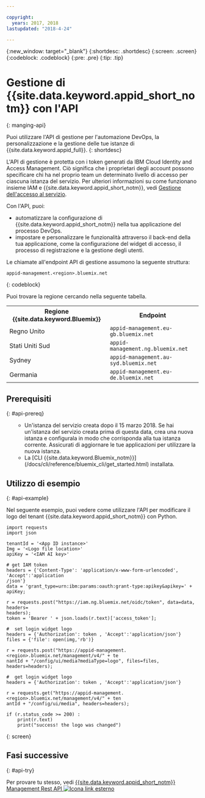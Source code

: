 ```yaml
---

copyright:
  years: 2017, 2018
lastupdated: "2018-4-24"

---
```


{:new_window: target="_blank"}
{:shortdesc: .shortdesc}
{:screen: .screen}
{:codeblock: .codeblock}
{:pre: .pre}
{:tip: .tip}

# Gestione di {{site.data.keyword.appid_short_notm}} con l'API
{: manging-api}

Puoi utilizzare l'API di gestione per l'automazione DevOps, la personalizzazione e la gestione delle tue istanze di {{site.data.keyword.appid_full}}.
{: shortdesc}

L'API di gestione è protetta con i token generati da IBM Cloud Identity and Access Management. Ciò significa che i proprietari degli account possono specificare chi ha nel proprio team un determinato livello di accesso per ciascuna istanza del servizio. Per ulteriori informazioni su come funzionano insieme IAM e {{site.data.keyword.appid_short_notm}}, vedi [Gestione dell'accesso al servizio](/docs/services/appid/iam.html).

Con l'API, puoi:
* automatizzare la configurazione di {{site.data.keyword.appid_short_notm}} nella tua applicazione del processo DevOps.
* impostare e personalizzare le funzionalità attraverso il back-end della tua applicazione, come la configurazione del widget di accesso, il processo di registrazione e la gestione degli utenti.


Le chiamate all'endpoint API di gestione assumono la seguente struttura:

```
appid-management.<region>.bluemix.net
```
{: codeblock}

Puoi trovare la regione cercando nella seguente tabella.

<table>
  <tr>
    <th>Regione {{site.data.keyword.Bluemix}}</th>
    <th>Endpoint</th>
  </tr>
  <tr>
    <td>Regno Unito</td>
    <td><code>appid-management.eu-gb.bluemix.net</code></td>
  </tr>
  <tr>
    <td>Stati Uniti Sud</td>
    <td><code>appid-management.ng.bluemix.net</code></td>
  </tr>
  <tr>
    <td>Sydney</td>
    <td><code>appid-management.au-syd.bluemix.net</code></td>
  </tr>
  <tr>
    <td>Germania</td>
    <td><code>appid-management.eu-de.bluemix.net</code></td>
  </tr>
</table>



## Prerequisiti
{: #api-prereq}

<ul><ul><li>Un'istanza del servizio creata dopo il 15 marzo 2018. Se hai un'istanza del servizio creata prima di questa data, crea una nuova istanza e configurala in modo che corrisponda alla tua istanza corrente. Assicurati di aggiornare le tue applicazioni per utilizzare la nuova istanza.</li>
<li>La [CLI {{site.data.keyword.Bluemix_notm}}](/docs/cli/reference/bluemix_cli/get_started.html) installata.</li></ul></ul>

## Utilizzo di esempio
{: #api-example}

Nel seguente esempio, puoi vedere come utilizzare l'API per modificare il logo del tenant {{site.data.keyword.appid_short_notm}} con Python.

```
import requests
import json

tenantId = '<App ID instance>'
Img = '<Logo file location>'
apiKey = '<IAM AI key>'

# get IAM token
headers = {'Content-Type': 'application/x-www-form-urlencoded', 'Accept':'application
/json'}
data = 'grant_type=urn:ibm:params:oauth:grant-type:apikey&apikey=' + apiKey;

r = requests.post("https://iam.ng.bluemix.net/oidc/token", data=data, headers=
headers);
token = 'Bearer ' + json.loads(r.text)['access_token'];

#  set login widget logo
headers = {'Authorization': token , 'Accept':'application/json'}
files = {'file': open(img,'rb')}

r = requests.post("https://appid-management.<region>.bluemix.net/management/v4/" + te
nantId + "/config/ui/media?mediaType=logo", files=files, headers=headers);

#  get login widget logo
headers = {'Authorization': token , 'Accept':'application/json'}

r = requests.get("https://appid-management.<region>.bluemix.net/management/v4/" + ten
antId + "/config/ui/media", headers=headers);

if (r.status_code >= 200) :
    print(r.text)
    print("success! the logo was changed")
```
{: screen}


## Fasi successive
{: #api-try}

Per provare tu stesso, vedi <a href="https://appid-management.ng.bluemix.net/swagger-ui/
" target="_blank">{{site.data.keyword.appid_short_notm}} Management Rest API <img src="../../icons/launch-glyph.svg" alt="Icona link esterno"></a>
